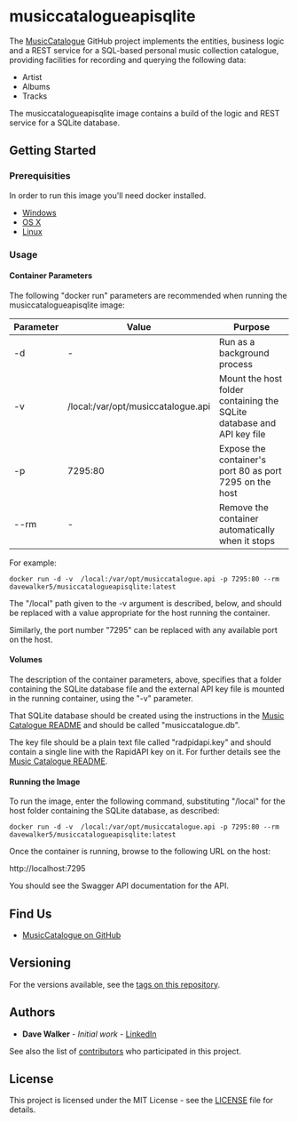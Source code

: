 # musiccatalogueapisqlite

The [MusicCatalogue](https://github.com/davewalker5/MusicCatalogue) GitHub project implements the entities, business logic and a REST service for a SQL-based personal music collection catalogue, providing facilities for recording and querying the following data:

- Artist
- Albums
- Tracks

The musiccatalogueapisqlite image contains a build of the logic and REST service for a SQLite database.

## Getting Started

### Prerequisities

In order to run this image you'll need docker installed.

- [Windows](https://docs.docker.com/windows/started)
- [OS X](https://docs.docker.com/mac/started/)
- [Linux](https://docs.docker.com/linux/started/)

### Usage

#### Container Parameters

The following "docker run" parameters are recommended when running the musiccatalogueapisqlite image:

| Parameter | Value                              | Purpose                                                               |
| --------- | ---------------------------------- | --------------------------------------------------------------------- |
| -d        | -                                  | Run as a background process                                           |
| -v        | /local:/var/opt/musiccatalogue.api | Mount the host folder containing the SQLite database and API key file |
| -p        | 7295:80                            | Expose the container's port 80 as port 7295 on the host               |
| --rm      | -                                  | Remove the container automatically when it stops                      |

For example:

```shell
docker run -d -v  /local:/var/opt/musiccatalogue.api -p 7295:80 --rm  davewalker5/musiccatalogueapisqlite:latest
```

The "/local" path given to the -v argument is described, below, and should be replaced with a value appropriate for the host running the container.

Similarly, the port number "7295" can be replaced with any available port on the host.

#### Volumes

The description of the container parameters, above, specifies that a folder containing the SQLite database file and the external API key file is mounted in the running container, using the "-v" parameter.

That SQLite database should be created using the instructions in the [Music Catalogue README](https://github.com/davewalker5/MusicCatalogue) and should be called "musiccatalogue.db".

The key file should be a plain text file called "radpidapi.key" and should contain a single line with the RapidAPI key on it. For further details see the [Music Catalogue README](https://github.com/davewalker5/MusicCatalogue).

#### Running the Image

To run the image, enter the following command, substituting "/local" for the host folder containing the SQLite database, as described:

```shell
docker run -d -v  /local:/var/opt/musiccatalogue.api -p 7295:80 --rm  davewalker5/musiccatalogueapisqlite:latest
```

Once the container is running, browse to the following URL on the host:

http://localhost:7295

You should see the Swagger API documentation for the API.

## Find Us

- [MusicCatalogue on GitHub](https://github.com/davewalker5/MusicCatalogue)

## Versioning

For the versions available, see the [tags on this repository](https://github.com/davewalker5/MusicCatalogue/tags).

## Authors

- **Dave Walker** - _Initial work_ - [LinkedIn](https://www.linkedin.com/in/davewalker5/)

See also the list of [contributors](https://github.com/davewalker5/MusicCatalogue.Api/contributors) who
participated in this project.

## License

This project is licensed under the MIT License - see the [LICENSE](https://github.com/davewalker5/MusicCatalogue/blob/master/LICENSE) file for details.
